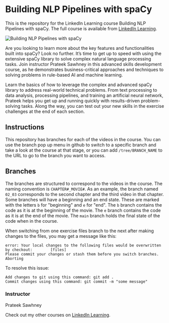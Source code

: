 # Building NLP Pipelines with spaCy
This is the repository for the LinkedIn Learning course Building NLP Pipelines with spaCy. The full course is available from [LinkedIn Learning][lil-course-url].

![Building NLP Pipelines with spaCy][lil-thumbnail-url] 

Are you looking to learn more about the key features and functionalities built into spaCy? Look no further. It’s time to get up to speed with using the extensive spaCy library to solve complex natural language processing tasks. Join instructor Prateek Sawhney in this advanced skills development course, as he demonstrates business-critical approaches and techniques to solving problems in rule-based AI and machine learning.

Learn the basics of how to leverage the complex and advanced spaCy library to address real-world technical problems. From text processing to data analysis, processing pipelines, and training an artificial neural network, Prateek helps you get up and running quickly with results-driven problem-solving tasks. Along the way, you can test out your new skills in the exercise challenges at the end of each section.



## Instructions
This repository has branches for each of the videos in the course. You can use the branch pop up menu in github to switch to a specific branch and take a look at the course at that stage, or you can add `/tree/BRANCH_NAME` to the URL to go to the branch you want to access.

## Branches
The branches are structured to correspond to the videos in the course. The naming convention is `CHAPTER#_MOVIE#`. As an example, the branch named `02_03` corresponds to the second chapter and the third video in that chapter. 
Some branches will have a beginning and an end state. These are marked with the letters `b` for "beginning" and `e` for "end". The `b` branch contains the code as it is at the beginning of the movie. The `e` branch contains the code as it is at the end of the movie. The `main` branch holds the final state of the code when in the course.

When switching from one exercise files branch to the next after making changes to the files, you may get a message like this:

    error: Your local changes to the following files would be overwritten by checkout:        [files]
    Please commit your changes or stash them before you switch branches.
    Aborting

To resolve this issue:
	
    Add changes to git using this command: git add .
	Commit changes using this command: git commit -m "some message"


### Instructor

Prateek Sawhney 
                            


                            

Check out my other courses on [LinkedIn Learning](https://www.linkedin.com/learning/instructors/prateek-sawhney).

[lil-course-url]: https://www.linkedin.com/learning/building-nlp-pipelines-with-spacy?dApp=59033956&leis=LAA
[lil-thumbnail-url]: https://media.licdn.com/dms/image/D560DAQGSkPQj_ARTiQ/learning-public-crop_675_1200/0/1682109018848?e=2147483647&v=beta&t=SpA45d2JCW2kyqYxHdGHgZB8W_O-NN17E6vxE0qA5h0
